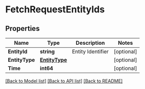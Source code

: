 # FetchRequestEntityIds

## Properties

Name | Type | Description | Notes
------------ | ------------- | ------------- | -------------
**EntityId** | **string** | Entity Identifier | [optional] 
**EntityType** | [**EntityType**](EntityType.md) |  | [optional] 
**Time** | **int64** |  | [optional] 

[[Back to Model list]](../README.md#documentation-for-models) [[Back to API list]](../README.md#documentation-for-api-endpoints) [[Back to README]](../README.md)


